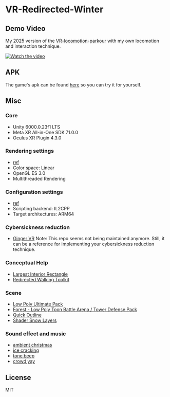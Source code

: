 # VR-Redirected-Winter

## Demo Video

My 2025 version of the [VR-locomotion-parkour](https://github.com/wenjietseng/VR-locomotion-parkour) with my own locomotion and interaction technique.

[![Watch the video](https://img.youtube.com/vi/BSC1vMCfADU/maxresdefault.jpg)](https://www.youtube.com/watch?v=BSC1vMCfADU)


## APK
The game's apk can be found <a href="https://github.com/HenryORange/VR-locomotion-parkour/releases/tag/v1.0.0">here</a> so you can try it for yourself.

## Misc

### Core

- Unity 6000.0.23f1 LTS
- Meta XR All-in-One SDK 71.0.0
- Oculus XR Plugin 4.3.0

### Rendering settings

- [ref](https://developer.oculus.com/documentation/unity/unity-conf-settings/#rendering-settings)
- Color space: Linear
- OpenGL ES 3.0
- Multithreaded Rendering

### Configuration settings

- [ref](https://developer.oculus.com/documentation/unity/unity-conf-settings/#configuration-settings)
- Scripting backend: IL2CPP
- Target architectures: ARM64

### Cybersickness reduction

- [Ginger VR](https://github.com/angsamuel/GingerVR) Note: This repo seems not being maintained anymore. Still, it can be a reference for implementing your cybersickness reduction technique.

### Conceptual Help

- [Largest Interior Rectangle](https://github.com/Evryway/lir)
- [Redirected Walking Toolkit](https://github.com/USC-ICT-MxR/RDWT)

### Scene

- [Low Poly Ultimate Pack](https://assetstore.unity.com/packages/3d/props/low-poly-ultimate-pack-54733)
- [Forest - Low Poly Toon Battle Arena / Tower Defense Pack](https://assetstore.unity.com/packages/3d/environments/forest-low-poly-toon-battle-arena-tower-defense-pack-100080)
- [Quick Outline](https://assetstore.unity.com/packages/tools/particles-effects/quick-outline-115488)
- [Shader Snow Layers](https://github.com/daniel-ilett/shaders-snow-layers)

### Sound effect and music

- [ambient christmas](https://freesound.org/people/AudioCoffee/sounds/770696/)
- [ice cracking](https://freesound.org/people/wwstudioswastaken/sounds/624163/)
- [tone beep](https://freesound.org/people/pan14/sounds/263133/)
- [crowd yay](https://freesound.org/people/mlteenie/sounds/169233/)

## License

MIT
